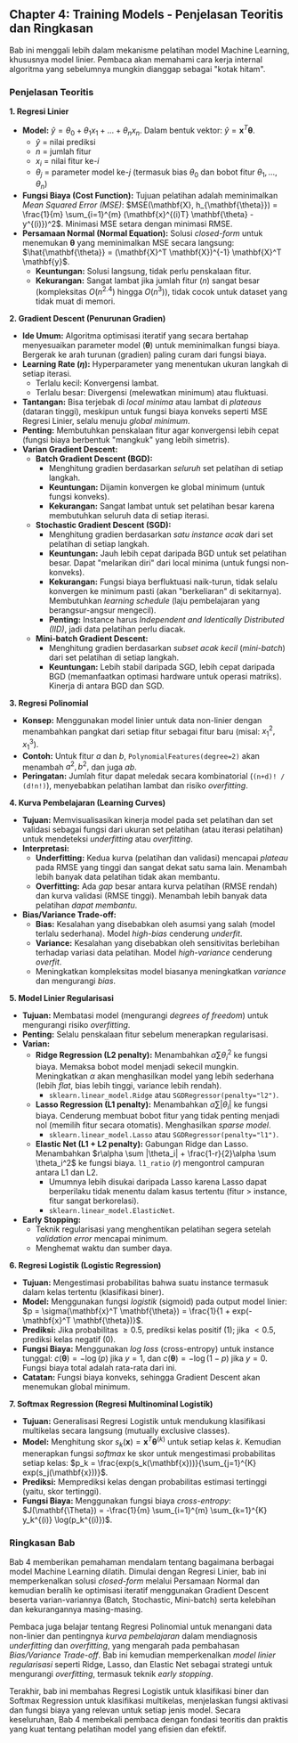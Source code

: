 ## Chapter 4: Training Models - Penjelasan Teoritis dan Ringkasan

Bab ini menggali lebih dalam mekanisme pelatihan model Machine Learning, khususnya model linier. Pembaca akan memahami cara kerja internal algoritma yang sebelumnya mungkin dianggap sebagai "kotak hitam".

### Penjelasan Teoritis

**1. Regresi Linier**
* **Model:** $\hat{y} = \theta_0 + \theta_1 x_1 + \dots + \theta_n x_n$. Dalam bentuk vektor: $\hat{y} = \mathbf{x}^T \mathbf{\theta}$.
    * $\hat{y}$ = nilai prediksi
    * $n$ = jumlah fitur
    * $x_i$ = nilai fitur ke-$i$
    * $\theta_j$ = parameter model ke-$j$ (termasuk bias $\theta_0$ dan bobot fitur $\theta_1, \dots, \theta_n$)
* **Fungsi Biaya (Cost Function):** Tujuan pelatihan adalah meminimalkan *Mean Squared Error (MSE)*: $MSE(\mathbf{X}, h_{\mathbf{\theta}}) = \frac{1}{m} \sum_{i=1}^{m} (\mathbf{x}^{(i)T} \mathbf{\theta} - y^{(i)})^2$. Minimasi MSE setara dengan minimasi RMSE.
* **Persamaan Normal (Normal Equation):** Solusi *closed-form* untuk menemukan $\mathbf{\theta}$ yang meminimalkan MSE secara langsung: $\hat{\mathbf{\theta}} = (\mathbf{X}^T \mathbf{X})^{-1} \mathbf{X}^T \mathbf{y}$.
    * **Keuntungan:** Solusi langsung, tidak perlu penskalaan fitur.
    * **Kekurangan:** Sangat lambat jika jumlah fitur ($n$) sangat besar (kompleksitas $O(n^{2.4})$ hingga $O(n^3)$), tidak cocok untuk dataset yang tidak muat di memori.

**2. Gradient Descent (Penurunan Gradien)**
* **Ide Umum:** Algoritma optimisasi iteratif yang secara bertahap menyesuaikan parameter model ($\mathbf{\theta}$) untuk meminimalkan fungsi biaya. Bergerak ke arah turunan (gradien) paling curam dari fungsi biaya.
* **Learning Rate ($\eta$):** Hyperparameter yang menentukan ukuran langkah di setiap iterasi.
    * Terlalu kecil: Konvergensi lambat.
    * Terlalu besar: Divergensi (melewatkan minimum) atau fluktuasi.
* **Tantangan:** Bisa terjebak di *local minima* atau lambat di *plateaus* (dataran tinggi), meskipun untuk fungsi biaya konveks seperti MSE Regresi Linier, selalu menuju *global minimum*.
* **Penting:** Membutuhkan penskalaan fitur agar konvergensi lebih cepat (fungsi biaya berbentuk "mangkuk" yang lebih simetris).
* **Varian Gradient Descent:**
    * **Batch Gradient Descent (BGD):**
        * Menghitung gradien berdasarkan *seluruh* set pelatihan di setiap langkah.
        * **Keuntungan:** Dijamin konvergen ke global minimum (untuk fungsi konveks).
        * **Kekurangan:** Sangat lambat untuk set pelatihan besar karena membutuhkan seluruh data di setiap iterasi.
    * **Stochastic Gradient Descent (SGD):**
        * Menghitung gradien berdasarkan *satu instance acak* dari set pelatihan di setiap langkah.
        * **Keuntungan:** Jauh lebih cepat daripada BGD untuk set pelatihan besar. Dapat "melarikan diri" dari local minima (untuk fungsi non-konveks).
        * **Kekurangan:** Fungsi biaya berfluktuasi naik-turun, tidak selalu konvergen ke minimum pasti (akan "berkeliaran" di sekitarnya). Membutuhkan *learning schedule* (laju pembelajaran yang berangsur-angsur mengecil).
        * **Penting:** Instance harus *Independent and Identically Distributed (IID)*, jadi data pelatihan perlu diacak.
    * **Mini-batch Gradient Descent:**
        * Menghitung gradien berdasarkan *subset acak kecil* (*mini-batch*) dari set pelatihan di setiap langkah.
        * **Keuntungan:** Lebih stabil daripada SGD, lebih cepat daripada BGD (memanfaatkan optimasi hardware untuk operasi matriks). Kinerja di antara BGD dan SGD.

**3. Regresi Polinomial**
* **Konsep:** Menggunakan model linier untuk data non-linier dengan menambahkan pangkat dari setiap fitur sebagai fitur baru (misal: $x_1^2, x_1^3$).
* **Contoh:** Untuk fitur $a$ dan $b$, `PolynomialFeatures(degree=2)` akan menambah $a^2, b^2,$ dan juga $ab$.
* **Peringatan:** Jumlah fitur dapat meledak secara kombinatorial (`(n+d)! / (d!n!)`), menyebabkan pelatihan lambat dan risiko *overfitting*.

**4. Kurva Pembelajaran (Learning Curves)**
* **Tujuan:** Memvisualisasikan kinerja model pada set pelatihan dan set validasi sebagai fungsi dari ukuran set pelatihan (atau iterasi pelatihan) untuk mendeteksi *underfitting* atau *overfitting*.
* **Interpretasi:**
    * **Underfitting:** Kedua kurva (pelatihan dan validasi) mencapai *plateau* pada RMSE yang tinggi dan sangat dekat satu sama lain. Menambah lebih banyak data pelatihan tidak akan membantu.
    * **Overfitting:** Ada *gap* besar antara kurva pelatihan (RMSE rendah) dan kurva validasi (RMSE tinggi). Menambah lebih banyak data pelatihan *dapat membantu*.
* **Bias/Variance Trade-off:**
    * **Bias:** Kesalahan yang disebabkan oleh asumsi yang salah (model terlalu sederhana). Model *high-bias* cenderung *underfit*.
    * **Variance:** Kesalahan yang disebabkan oleh sensitivitas berlebihan terhadap variasi data pelatihan. Model *high-variance* cenderung *overfit*.
    * Meningkatkan kompleksitas model biasanya meningkatkan *variance* dan mengurangi *bias*.

**5. Model Linier Regularisasi**
* **Tujuan:** Membatasi model (mengurangi *degrees of freedom*) untuk mengurangi risiko *overfitting*.
* **Penting:** Selalu penskalaan fitur sebelum menerapkan regularisasi.
* **Varian:**
    * **Ridge Regression (L2 penalty):** Menambahkan $\alpha \sum \theta_i^2$ ke fungsi biaya. Memaksa bobot model menjadi sekecil mungkin. Meningkatkan $\alpha$ akan menghasilkan model yang lebih sederhana (lebih *flat*, bias lebih tinggi, variance lebih rendah).
        * `sklearn.linear_model.Ridge` atau `SGDRegressor(penalty="l2")`.
    * **Lasso Regression (L1 penalty):** Menambahkan $\alpha \sum |\theta_i|$ ke fungsi biaya. Cenderung membuat bobot fitur yang tidak penting menjadi nol (memilih fitur secara otomatis). Menghasilkan *sparse model*.
        * `sklearn.linear_model.Lasso` atau `SGDRegressor(penalty="l1")`.
    * **Elastic Net (L1 + L2 penalty):** Gabungan Ridge dan Lasso. Menambahkan $r\alpha \sum |\theta_i| + \frac{1-r}{2}\alpha \sum \theta_i^2$ ke fungsi biaya. `l1_ratio` ($r$) mengontrol campuran antara L1 dan L2.
        * Umumnya lebih disukai daripada Lasso karena Lasso dapat berperilaku tidak menentu dalam kasus tertentu (fitur > instance, fitur sangat berkorelasi).
        * `sklearn.linear_model.ElasticNet`.
* **Early Stopping:**
    * Teknik regularisasi yang menghentikan pelatihan segera setelah *validation error* mencapai minimum.
    * Menghemat waktu dan sumber daya.

**6. Regresi Logistik (Logistic Regression)**
* **Tujuan:** Mengestimasi probabilitas bahwa suatu instance termasuk dalam kelas tertentu (klasifikasi biner).
* **Model:** Menggunakan fungsi *logistik* (sigmoid) pada output model linier: $p = \sigma(\mathbf{x}^T \mathbf{\theta}) = \frac{1}{1 + exp(-\mathbf{x}^T \mathbf{\theta})}$.
* **Prediksi:** Jika probabilitas $\geq 0.5$, prediksi kelas positif (1); jika $< 0.5$, prediksi kelas negatif (0).
* **Fungsi Biaya:** Menggunakan *log loss* (cross-entropy) untuk instance tunggal: $c(\mathbf{\theta}) = -\log(p)$ jika $y=1$, dan $c(\mathbf{\theta}) = -\log(1-p)$ jika $y=0$. Fungsi biaya total adalah rata-rata dari ini.
* **Catatan:** Fungsi biaya konveks, sehingga Gradient Descent akan menemukan global minimum.

**7. Softmax Regression (Regresi Multinominal Logistik)**
* **Tujuan:** Generalisasi Regresi Logistik untuk mendukung klasifikasi multikelas secara langsung (mutually exclusive classes).
* **Model:** Menghitung skor $s_k(\mathbf{x}) = \mathbf{x}^T \mathbf{\theta}^{(k)}$ untuk setiap kelas $k$. Kemudian menerapkan fungsi *softmax* ke skor untuk mengestimasi probabilitas setiap kelas: $p_k = \frac{exp(s_k(\mathbf{x}))}{\sum_{j=1}^{K} exp(s_j(\mathbf{x}))}$.
* **Prediksi:** Memprediksi kelas dengan probabilitas estimasi tertinggi (yaitu, skor tertinggi).
* **Fungsi Biaya:** Menggunakan fungsi biaya *cross-entropy*: $J(\mathbf{\Theta}) = -\frac{1}{m} \sum_{i=1}^{m} \sum_{k=1}^{K} y_k^{(i)} \log(p_k^{(i)})$.

### Ringkasan Bab

Bab 4 memberikan pemahaman mendalam tentang bagaimana berbagai model Machine Learning dilatih. Dimulai dengan Regresi Linier, bab ini memperkenalkan solusi *closed-form* melalui Persamaan Normal dan kemudian beralih ke optimisasi iteratif menggunakan Gradient Descent beserta varian-variannya (Batch, Stochastic, Mini-batch) serta kelebihan dan kekurangannya masing-masing.

Pembaca juga belajar tentang Regresi Polinomial untuk menangani data non-linier dan pentingnya *kurva pembelajaran* dalam mendiagnosis *underfitting* dan *overfitting*, yang mengarah pada pembahasan *Bias/Variance Trade-off*. Bab ini kemudian memperkenalkan *model linier regularisasi* seperti Ridge, Lasso, dan Elastic Net sebagai strategi untuk mengurangi *overfitting*, termasuk teknik *early stopping*.

Terakhir, bab ini membahas Regresi Logistik untuk klasifikasi biner dan Softmax Regression untuk klasifikasi multikelas, menjelaskan fungsi aktivasi dan fungsi biaya yang relevan untuk setiap jenis model. Secara keseluruhan, Bab 4 membekali pembaca dengan fondasi teoritis dan praktis yang kuat tentang pelatihan model yang efisien dan efektif.